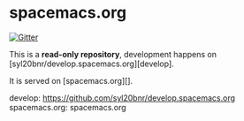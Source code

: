 # spacemacs.org

[![Gitter](https://badges.gitter.im/syl20bnr/spacemacs.org.svg)](https://gitter.im/syl20bnr/spacemacs.org?utm_source=badge&utm_medium=badge&utm_campaign=pr-badge&utm_content=badge)

This is a **read-only repository**, development happens on
[syl20bnr/develop.spacemacs.org][develop].

It is served on [spacemacs.org][].

develop: https://github.com/syl20bnr/develop.spacemacs.org
spacemacs.org: spacemacs.org
